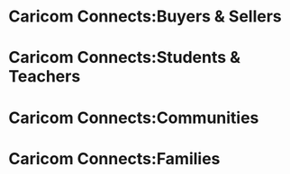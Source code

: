  # Caricom Connects:Buyers & Sellers
 # Caricom Connects:Students & Teachers
 # Caricom Connects:Communities
 # Caricom Connects:Families
